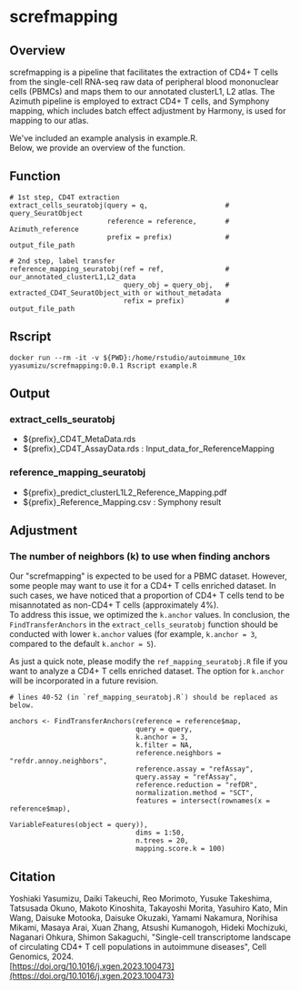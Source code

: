 # screfmapping


## Overview

screfmapping is a pipeline that facilitates the extraction of CD4+ T cells from the single-cell RNA-seq raw data of peripheral blood mononuclear cells (PBMCs) and maps them to our annotated clusterL1, L2 atlas. The Azimuth pipeline is employed to extract CD4+ T cells, and Symphony mapping, which includes batch effect adjustment by Harmony, is used for mapping to our atlas.

We've included an example analysis in example.R.  
Below, we provide an overview of the function.


## Function

```
# 1st step, CD4T extraction
extract_cells_seuratobj(query = q,                   # query_SeuratObject
                        reference = reference,       # Azimuth_reference
                        prefix = prefix)             # output_file_path

# 2nd step, label transfer
reference_mapping_seuratobj(ref = ref,               # our_annotated_clusterL1,L2_data
                            query_obj = query_obj,   # extracted_CD4T_SeuratObject_with or without_metadata
                            refix = prefix)          # output_file_path
```


## Rscript

```
docker run --rm -it -v ${PWD}:/home/rstudio/autoimmune_10x  yyasumizu/screfmapping:0.0.1 Rscript example.R
```


## Output
### extract_cells_seuratobj
- ${prefix}_CD4T_MetaData.rds
- ${prefix}_CD4T_AssayData.rds : Input_data_for_ReferenceMapping

### reference_mapping_seuratobj
- ${prefix}_predict_clusterL1L2_Reference_Mapping.pdf
- ${prefix}_Reference_Mapping.csv : Symphony result


## Adjustment
### The number of neighbors (k) to use when finding anchors

Our "screfmapping" is expected to be used for a PBMC dataset. However, some people may want to use it for a CD4+ T cells enriched dataset. In such cases, we have noticed that a proportion of CD4+ T cells tend to be misannotated as non-CD4+ T cells (approximately 4%).  
To address this issue, we optimized the `k.anchor` values. In conclusion, the `FindTransferAnchors` in the `extract_cells_seuratobj` function should be conducted with lower `k.anchor` values (for example, `k.anchor = 3`, compared to the default `k.anchor = 5`).  
  
As just a quick note, please modify the `ref_mapping_seuratobj.R` file if you want to analyze a CD4+ T cells enriched dataset. The option for `k.anchor` will be incorporated in a future revision.


```
# lines 40-52 (in `ref_mapping_seuratobj.R`) should be replaced as below.

anchors <- FindTransferAnchors(reference = reference$map,
                               query = query,
                               k.anchor = 3,
                               k.filter = NA,
                               reference.neighbors = "refdr.annoy.neighbors",
                               reference.assay = "refAssay",
                               query.assay = "refAssay",
                               reference.reduction = "refDR",
                               normalization.method = "SCT",
                               features = intersect(rownames(x = reference$map),
                                                    VariableFeatures(object = query)),
                               dims = 1:50,
                               n.trees = 20,
                               mapping.score.k = 100)
```

## Citation

Yoshiaki Yasumizu, Daiki Takeuchi, Reo Morimoto, Yusuke Takeshima, Tatsusada Okuno, Makoto Kinoshita, Takayoshi Morita, Yasuhiro Kato, Min Wang, Daisuke Motooka, Daisuke Okuzaki, Yamami Nakamura, Norihisa Mikami, Masaya Arai, Xuan Zhang, Atsushi Kumanogoh, Hideki Mochizuki, Naganari Ohkura, Shimon Sakaguchi, "Single-cell transcriptome landscape of circulating CD4+ T cell populations in autoimmune diseases", Cell Genomics, 2024.  
[https://doi.org/10.1016/j.xgen.2023.100473](https://doi.org/10.1016/j.xgen.2023.100473)
